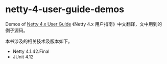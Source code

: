 # netty-4-user-guide-demos

Demos of [Netty 4.x User Guide](https://github.com/waylau/netty-4-user-guide) 《Netty 4.x 用户指南》中文翻译，文中用到的例子源码。


本书涉及的相关技术及版本如下。

* Netty 4.1.42.Final
* JUnit 4.12